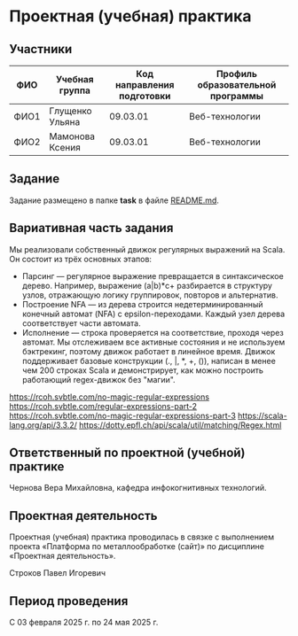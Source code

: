 # Проектная (учебная) практика

## Участники

| ФИО | Учебная группа | Код направления подготовки | Профиль образовательной программы |
|-|-|-|-|
| ФИО1 |Глущенко Ульяна|09.03.01|Веб-технологии|
| ФИО2 |Мамонова Ксения|09.03.01|Веб-технологии|

## Задание

Задание размещено в папке **task** в файле [README.md](task/README.md).

## Вариативная часть задания

Мы реализовали собственный движок регулярных выражений на Scala. Он состоит из трёх основных этапов:
* Парсинг — регулярное выражение превращается в синтаксическое дерево. Например, выражение (a|b)*c+ разбирается в структуру узлов, отражающую логику группировок, повторов и альтернатив.
* Построение NFA — из дерева строится недетерминированный конечный автомат (NFA) с epsilon-переходами. Каждый узел дерева соответствует части автомата.
* Исполнение — строка проверяется на соответствие, проходя через автомат. Мы отслеживаем все активные состояния и не используем бэктрекинг, поэтому движок работает в линейное время.
Движок поддерживает базовые конструкции (., |, *, +, ()), написан в менее чем 200 строках Scala и демонстрирует, как можно построить работающий regex-движок без "магии".

https://rcoh.svbtle.com/no-magic-regular-expressions
https://rcoh.svbtle.com/regular-expressions-part-2
https://rcoh.svbtle.com/no-magic-regular-expressions-part-3
https://scala-lang.org/api/3.3.2/
https://dotty.epfl.ch/api/scala/util/matching/Regex.html

## Ответственный по проектной (учебной) практике

Чернова Вера Михайловна, кафедра инфокогнитивных технологий.

## Проектная деятельность

Проектная (учебная) практика проводилась в связке с выполнением проекта «Платформа по металлообработке (сайт)» по дисциплине «Проектная деятельность».

Строков Павел Игоревич

## Период проведения

С 03 февраля 2025 г. по 24 мая 2025 г.
